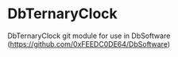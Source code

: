# DbTernaryClock
DbTernaryClock git module for use in DbSoftware (https://github.com/0xFEEDC0DE64/DbSoftware)

